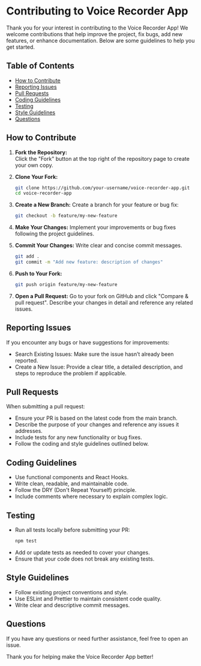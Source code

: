 # Contributing to Voice Recorder App

Thank you for your interest in contributing to the Voice Recorder App! We welcome contributions that help improve the project, fix bugs, add new features, or enhance documentation. Below are some guidelines to help you get started.

## Table of Contents

- [How to Contribute](#how-to-contribute)
- [Reporting Issues](#reporting-issues)
- [Pull Requests](#pull-requests)
- [Coding Guidelines](#coding-guidelines)
- [Testing](#testing)
- [Style Guidelines](#style-guidelines)
- [Questions](#questions)

## How to Contribute

1. **Fork the Repository:**  
   Click the "Fork" button at the top right of the repository page to create your own copy.

2. **Clone Your Fork:**  
   ```bash
   git clone https://github.com/your-username/voice-recorder-app.git
   cd voice-recorder-app
   ```

3. **Create a New Branch:**
   Create a branch for your feature or bug fix:
   ```bash
   git checkout -b feature/my-new-feature
   ```

4. **Make Your Changes:**
   Implement your improvements or bug fixes following the project guidelines.

5. **Commit Your Changes:**
   Write clear and concise commit messages.

   ```bash
   git add .
   git commit -m "Add new feature: description of changes"
   ```

6. **Push to Your Fork:**
   ```bash
   git push origin feature/my-new-feature
   ```

7. **Open a Pull Request:**
   Go to your fork on GitHub and click "Compare & pull request". Describe your changes in detail and reference any related issues.

## Reporting Issues

If you encounter any bugs or have suggestions for improvements:

- Search Existing Issues: Make sure the issue hasn’t already been reported.
- Create a New Issue: Provide a clear title, a detailed description, and steps to reproduce the problem if applicable.

## Pull Requests

When submitting a pull request:

- Ensure your PR is based on the latest code from the main branch.
- Describe the purpose of your changes and reference any issues it addresses.
- Include tests for any new functionality or bug fixes.
- Follow the coding and style guidelines outlined below.

## Coding Guidelines

- Use functional components and React Hooks.
- Write clean, readable, and maintainable code.
- Follow the DRY (Don't Repeat Yourself) principle.
- Include comments where necessary to explain complex logic.

## Testing

- Run all tests locally before submitting your PR:
   ```bash
   npm test
   ```
- Add or update tests as needed to cover your changes.
- Ensure that your code does not break any existing tests.

## Style Guidelines

- Follow existing project conventions and style.
- Use ESLint and Prettier to maintain consistent code quality.
- Write clear and descriptive commit messages.

## Questions

If you have any questions or need further assistance, feel free to open an issue.

Thank you for helping make the Voice Recorder App better!
